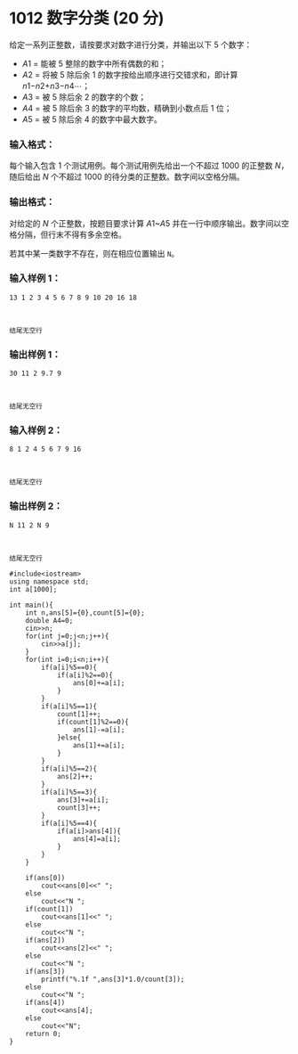 # 1012 数字分类 (20 分)

给定一系列正整数，请按要求对数字进行分类，并输出以下 5 个数字：

- *A*1 = 能被 5 整除的数字中所有偶数的和；
- *A*2 = 将被 5 除后余 1 的数字按给出顺序进行交错求和，即计算 *n*1−*n*2+*n*3−*n*4⋯；
- *A*3 = 被 5 除后余 2 的数字的个数；
- *A*4 = 被 5 除后余 3 的数字的平均数，精确到小数点后 1 位；
- *A*5 = 被 5 除后余 4 的数字中最大数字。

### 输入格式：

每个输入包含 1 个测试用例。每个测试用例先给出一个不超过 1000 的正整数 *N*，随后给出 *N* 个不超过 1000 的待分类的正整数。数字间以空格分隔。

### 输出格式：

对给定的 *N* 个正整数，按题目要求计算 *A*1~*A*5 并在一行中顺序输出。数字间以空格分隔，但行末不得有多余空格。

若其中某一类数字不存在，则在相应位置输出 `N`。

### 输入样例 1：

```in
13 1 2 3 4 5 6 7 8 9 10 20 16 18



结尾无空行
```

### 输出样例 1：

```out
30 11 2 9.7 9



结尾无空行
```

### 输入样例 2：

```in
8 1 2 4 5 6 7 9 16



结尾无空行
```

### 输出样例 2：

```out
N 11 2 N 9



结尾无空行
```

```
#include<iostream>
using namespace std;
int a[1000];

int main(){
    int n,ans[5]={0},count[5]={0};
    double A4=0;
    cin>>n;
    for(int j=0;j<n;j++){
        cin>>a[j];   
    } 
    for(int i=0;i<n;i++){
        if(a[i]%5==0){
        	if(a[i]%2==0){
        		ans[0]+=a[i];	
			} 
        }
        if(a[i]%5==1){
        	count[1]++;
            if(count[1]%2==0){
            	ans[1]-=a[i];
			}else{
				ans[1]+=a[i];
			}
        }
        if(a[i]%5==2){
            ans[2]++;
        }
        if(a[i]%5==3){
            ans[3]+=a[i];
            count[3]++;
        }
        if(a[i]%5==4){
            if(a[i]>ans[4]){
                ans[4]=a[i];
            }
        }
    }

    if(ans[0])
        cout<<ans[0]<<" ";
    else
        cout<<"N ";
    if(count[1])
        cout<<ans[1]<<" ";
    else
        cout<<"N ";
    if(ans[2])
        cout<<ans[2]<<" ";
    else
        cout<<"N ";
    if(ans[3])
        printf("%.1f ",ans[3]*1.0/count[3]);
    else
        cout<<"N ";
    if(ans[4])
        cout<<ans[4];
    else
        cout<<"N";
    return 0;
}
```

